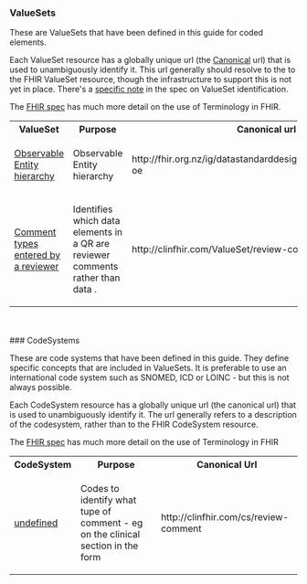### ValueSets

These are ValueSets that have been defined in this guide for coded elements. 

Each ValueSet resource has a globally unique url (the [Canonical](http://hl7.org/fhir/references.html#canonical) url) that is used to unambiguously identify it. 
This url generally should resolve to the to the FHIR ValueSet resource, though the infrastructure 
to support this is not yet in place. There's a [specific note](http://hl7.org/fhir/valueset.html#ident) in the spec on ValueSet identification.

The [FHIR spec](http://hl7.org/fhir/terminology-module.html) has much more detail on the use of Terminology in FHIR.


<table class='table table-bordered table-condensed'>
<tr><th>ValueSet</th><th>Purpose</th><th>Canonical url</th></tr>
<tr><td width='20%'><a href='ValueSet-canshare-oe.html'>Observable Entity hierarchy</a></td><td><p>Observable Entity hierarchy</p></td><td>http://fhir.org.nz/ig/datastandarddesigner/ValueSet/canshare-oe</td></tr>
<tr><td width='20%'><a href='ValueSet-reviewer-comment-type.html'>Comment types entered by a reviewer</a></td><td><p>Identifies which data elements in a QR are reviewer comments rather than data .</p></td><td>http://clinfhir.com/ValueSet/review-comment</td></tr>
</table>
<br/><br/>
### CodeSystems

These are code systems that have been defined in this guide. They define specific concepts that are included in ValueSets. It is preferable to use an international code system such as SNOMED, ICD or LOINC - but this is not always possible.

Each CodeSystem resource has a globally unique url (the canonical url) that is used to unambiguously identify it. The url generally refers to a description of the codesystem, rather than to the FHIR CodeSystem resource.

The [FHIR spec](http://hl7.org/fhir/terminology-module.html) has much more detail on the use of Terminology in FHIR

<table class='table table-bordered table-condensed'>
<tr><th>CodeSystem</th><th>Purpose</th><th>Canonical Url</th></tr>
<tr><td width='20%'><a href='CodeSystem-reviewer-comment-type.html'>undefined</a></td><td><p>Codes to identify what tupe of comment - eg on the clinical section in the form</p></td><td>http://clinfhir.com/cs/review-comment</td></tr>
</table>